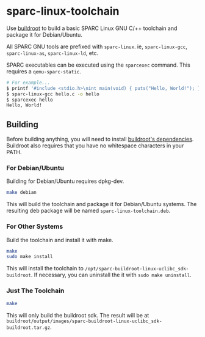 # sparc-linux-toolchain
Use [buildroot](https://buildroot.org/) to build a basic SPARC Linux GNU C/++ toolchain and package it for Debian/Ubuntu.

All SPARC GNU tools are prefixed with `sparc-linux`. ie, `sparc-linux-gcc`, `sparc-linux-as`, `sparc-linux-ld`, etc.

SPARC executables can be executed using the `sparcexec` command. This requires a `qemu-sparc-static`.
```sh
# For example...
$ printf '#include <stdio.h>\nint main(void) { puts("Hello, World!"); }' > hello.c
$ sparc-linux-gcc hello.c -o hello
$ sparcexec hello
Hello, World!
```

## Building
Before building anything, you will need to install [buildroot's dependencies](https://buildroot.org/downloads/manual/manual.html#requirement-mandatory). Buildroot also requires that you have no whitespace characters in your PATH.

### For Debian/Ubuntu
Building for Debian/Ubuntu requires dpkg-dev.

```sh
make debian
```
This will build the toolchain and package it for Debian/Ubuntu systems. The resulting deb package will be named `sparc-linux-toolchain.deb`.


### For Other Systems
Build the toolchain and install it with make.
```sh
make
sudo make install
```
This will install the toolchain to `/opt/sparc-buildroot-linux-uclibc_sdk-buildroot`. If necessary, you can uninstall the it with `sudo make uninstall`.


### Just The Toolchain
```sh
make
```
This will only build the buildroot sdk. The result will be at `buildroot/output/images/sparc-buildroot-linux-uclibc_sdk-buildroot.tar.gz`.
